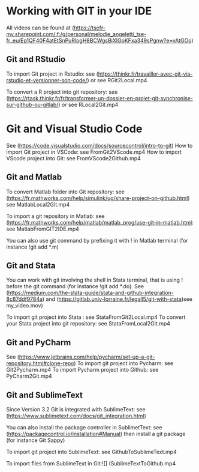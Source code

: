 # Working with GIT in your IDE
All videos can be found at (https://tsefr-my.sharepoint.com/:f:/g/personal/melodie_angeletti_tse-fr_eu/Ep1QF40F4atEtSnPuRlpgH8BCWgsBiXlGpKFxa349sPgnw?e=vAtGOo)
## Git and RStudio
To import Git project in Rstudio: see (https://thinkr.fr/travailler-avec-git-via-rstudio-et-versionner-son-code/) or see RGit2Local.mp4

To convert a R project into git repository: see (https://rtask.thinkr.fr/fr/transformer-un-dossier-en-projet-git-synchronise-sur-github-ou-gitlab/) or see RLocal2Git.mp4
# Git and Visual Studio Code
See (https://code.visualstudio.com/docs/sourcecontrol/intro-to-git)
How to import Git project in VSCode: see FromGit2VScode.mp4
How to import VScode project into Git: see FromVScode2Github.mp4

## Git and Matlab

To convert Matlab folder into Git repository: see (https://fr.mathworks.com/help/simulink/ug/share-project-on-github.html) see MatlabLocal2Git.mp4

To import a git repository in Matlab: see (https://fr.mathworks.com/help/matlab/matlab_prog/use-git-in-matlab.html: see MatlabFromGIT2IDE.mp4

You can also use git command by prefixing it with ! in Matlab terminal (for instance !git add *.m)

## Git and Stata
You can work with git involving the shell in Stata terminal, that is using ! before the git command (for instance !git add *.do). 
See (https://medium.com/the-stata-guide/stata-and-github-integration-8c87ddf9784a) and (https://gitlab.univ-lorraine.fr/legall5/git-with-stata)see my_video.mov)

To import git project into  Stata : see StataFromGit2Local.mp4
To convert your Stata project into git repository: see StataFromLocal2Git.mp4

## Git and PyCharm

See (https://www.jetbrains.com/help/pycharm/set-up-a-git-repository.html#clone-repo)
To import git project into Pycharm: see Git2Pycharm.mp4
To import Pycharm project into Github: see PyCharm2Git.mp4

## Git and SublimeText
 Since Version 3.2 Git is integrated with SublimeText: see (https://www.sublimetext.com/docs/git_integration.html)
 
 You can also install the package controller in SublimetText: see (https://packagecontrol.io/installation#Manual) then install a git package (for instance Git Sappy)

To import git project into SublimeText: see GithubToSublimeText.mp4

To import files from SublimeText in Git:![] (SublimeTextToGithub.mp4

